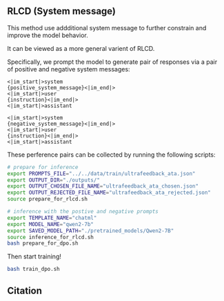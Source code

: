 ## RLCD (System message)

This method use addditional system message to further constrain and improve the model behavior.

It can be viewed as a more general varient of RLCD.

Specifically, we prompt the model to generate pair of responses via a pair of positive and negative system messages:

```
<|im_start|>system
{positive_system_message}<|im_end|>
<|im_start|>user
{instruction}<|im_end|>
<|im_start|>assistant
```

```
<|im_start|>system
{negative_system_message}<|im_end|>
<|im_start|>user
{instruction}<|im_end|>
<|im_start|>assistant
```

These perference pairs can be collected by running the following scripts:

```bash
# prepare for inference
export PROMPTS_FILE="../../data/train/ultrafeedback_ata.json"
export OUTPUT_DIR="./outputs/"
export OUTPUT_CHOSEN_FILE_NAME="ultrafeedback_ata_chosen.json"
export OUTPUT_REJECTED_FILE_NAME="ultrafeedback_ata_rejected.json"
source prepare_for_rlcd.sh
```

```bash
# inference with the postive and negative prompts
export TEMPLATE_NAME="chatml"
export MODEL_NAME="qwen2-7b"
export SAVED_MODEL_PATH="./pretrained_models/Qwen2-7B"
source inference_for_rlcd.sh
bash prepare_for_dpo.sh
```

Then start training!

```bash
bash train_dpo.sh
```

## Citation

```

```
